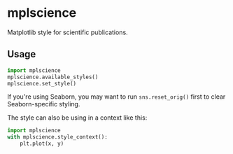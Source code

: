 # mplscience

Matplotlib style for scientific publications.


## Usage

```python
import mplscience
mplscience.available_styles()
mplscience.set_style()
```

If you're using Seaborn, you may want to run `sns.reset_orig()` first to clear Seaborn-specific styling.

The style can also be using in a context like this:

```python
import mplscience
with mplscience.style_context():
    plt.plot(x, y)
```

